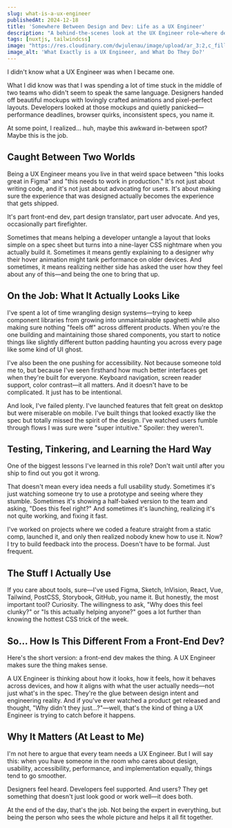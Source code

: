 ```yaml
---
slug: what-is-a-ux-engineer
publishedAt: 2024-12-18
title: 'Somewhere Between Design and Dev: Life as a UX Engineer'
description: "A behind-the-scenes look at the UX Engineer role—where design, dev, and user needs meet (and sometimes crash into each other)."
tags: [nuxtjs, tailwindcss]
image: "https://res.cloudinary.com/dwjulenau/image/upload/ar_3:2,c_fill,dpr_auto,f_auto,fl_progressive,q_auto/v1743962453/josh-portfolio/assets_task_01jr640wp5fhkbhaf2tvrataca_img_0.webp"
image_alt: 'What Exactly is a UX Engineer, and What Do They Do?'
---
```

I didn't know what a UX Engineer was when I became one.

What I did know was that I was spending a lot of time stuck in the middle of two teams who didn't seem to speak the same language. Designers handed off beautiful mockups with lovingly crafted animations and pixel-perfect layouts. Developers looked at those mockups and quietly panicked&mdash;performance deadlines, browser quirks, inconsistent specs, you name it.

At some point, I realized… huh, maybe this awkward in-between spot? Maybe this is the job.

## Caught Between Two Worlds
Being a UX Engineer means you live in that weird space between "this looks great in Figma" and "this needs to work in production." It's not just about writing code, and it's not just about advocating for users. It's about making sure the experience that was designed actually becomes the experience that gets shipped.

It's part front-end dev, part design translator, part user advocate. And yes, occasionally part firefighter.

Sometimes that means helping a developer untangle a layout that looks simple on a spec sheet but turns into a nine-layer CSS nightmare when you actually build it. Sometimes it means gently explaining to a designer why their hover animation might tank performance on older devices. And sometimes, it means realizing neither side has asked the user how they feel about any of this&mdash;and being the one to bring that up.

## On the Job: What It Actually Looks Like
I've spent a lot of time wrangling design systems&mdash;trying to keep component libraries from growing into unmaintainable spaghetti while also making sure nothing "feels off" across different products. When you're the one building and maintaining those shared components, you start to notice things like slightly different button padding haunting you across every page like some kind of UI ghost.

I've also been the one pushing for accessibility. Not because someone told me to, but because I've seen firsthand how much better interfaces get when they're built for everyone. Keyboard navigation, screen reader support, color contrast&mdash;it all matters. And it doesn't have to be complicated. It just has to be intentional.

And look, I've failed plenty. I've launched features that felt great on desktop but were miserable on mobile. I've built things that looked exactly like the spec but totally missed the spirit of the design. I've watched users fumble through flows I was sure were "super intuitive." Spoiler: they weren't.

## Testing, Tinkering, and Learning the Hard Way
One of the biggest lessons I've learned in this role? Don't wait until after you ship to find out you got it wrong.

That doesn't mean every idea needs a full usability study. Sometimes it's just watching someone try to use a prototype and seeing where they stumble. Sometimes it's showing a half-baked version to the team and asking, "Does this feel right?" And sometimes it's launching, realizing it's not quite working, and fixing it fast.

I've worked on projects where we coded a feature straight from a static comp, launched it, and only then realized nobody knew how to use it. Now? I try to build feedback into the process. Doesn't have to be formal. Just frequent.

## The Stuff I Actually Use
If you care about tools, sure&mdash;I've used Figma, Sketch, InVision, React, Vue, Tailwind, PostCSS, Storybook, GitHub, you name it. But honestly, the most important tool? Curiosity. The willingness to ask, "Why does this feel clunky?" or "Is this actually helping anyone?" goes a lot further than knowing the hottest CSS trick of the week.

## So… How Is This Different From a Front-End Dev?
Here's the short version: a front-end dev makes the thing. A UX Engineer makes sure the thing makes sense.

A UX Engineer is thinking about how it looks, how it feels, how it behaves across devices, and how it aligns with what the user actually needs&mdash;not just what's in the spec. They're the glue between design intent and engineering reality. And if you've ever watched a product get released and thought, "Why didn't they just…?"&mdash;well, that's the kind of thing a UX Engineer is trying to catch before it happens.

## Why It Matters (At Least to Me)
I'm not here to argue that every team needs a UX Engineer. But I will say this: when you have someone in the room who cares about design, usability, accessibility, performance, and implementation equally, things tend to go smoother.

Designers feel heard. Developers feel supported. And users? They get something that doesn't just look good or work well&mdash;it does both.

At the end of the day, that's the job. Not being the expert in everything, but being the person who sees the whole picture and helps it all fit together.
